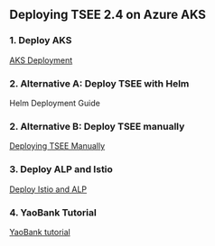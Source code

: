 

## Deploying TSEE 2.4 on Azure AKS


### 1. Deploy AKS

[AKS Deployment](10-AKS-Install.md)


### 2. Alternative A: Deploy TSEE with Helm

Helm Deployment Guide



### 2. Alternative B: Deploy TSEE manually

[Deploying TSEE Manually](30-TSEE-Manual.md)



### 3. Deploy ALP and Istio

[Deploy Istio and ALP](40-ALP-Install.md)


### 4. YaoBank Tutorial

[YaoBank tutorial](tutorial/yaobank/README.md)
